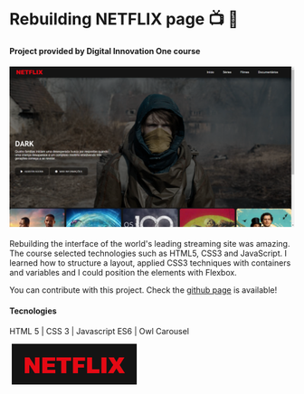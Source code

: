 # Rebuilding NETFLIX page :tv: :movie_camera:

#### Project provided by Digital Innovation One course

#### ![](/img/screenshot.png)

Rebuilding the interface of the world's leading streaming site was amazing. The course selected technologies such as HTML5, CSS3 and JavaScript. I learned how to structure a layout, applied CSS3 techniques with containers and variables and I could position the elements with Flexbox.

You can contribute with this project. Check the [github page](https://rvsriller.github.io/rierNetflix/) is available!

#### Tecnologies

HTML 5 | CSS 3 | Javascript ES6 | Owl Carousel                                                                                  

​                                                                                                                                                        ![](/img/NETFLIX.png)
